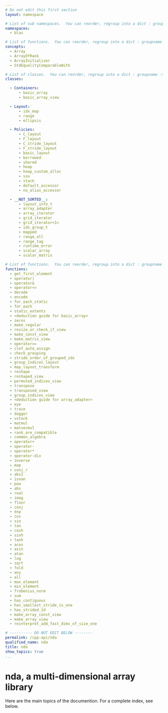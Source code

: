 ```yaml
---
# Do not edit this first section
layout: namespace

# List of sub namespaces.  You can reorder, regroup into a dict : groupname -> list
namespaces:
  - blas

# List of functions.  You can reorder, regroup into a dict : groupname -> list
concepts:
  - Array
  - ArrayOfRank
  - ArrayInitializer
  - StdEqualityComparableWith

# List of classes.  You can reorder, regroup into a dict : groupname -> list
classes:

  - Containers:
      - basic_array
      - basic_array_view

  - Layout:
      - idx_map
      - range
      - ellipsis

  - Policies:
      - C_layout
      - F_layout
      - C_stride_layout
      - F_stride_layout
      - basic_layout
      - borrowed
      - shared
      - heap
      - heap_custom_alloc
      - sso
      - stack
      - default_accessor
      - no_alias_accessor

  - __NOT_SORTED__:
      - layout_info_t
      - array_adapter
      - array_iterator
      - grid_iterator
      - grid_iterator<1>
      - idx_group_t
      - mapped
      - range_all
      - range_tag
      - runtime_error
      - scalar_array
      - scalar_matrix

# List of functions.  You can reorder, regroup into a dict : groupname -> list
functions:
  - get_first_element
  - operator|
  - operator&
  - operator<<
  - decode
  - encode
  - for_each_static
  - for_each
  - static_extents
  - <deduction guide for basic_array>
  - zeros
  - make_regular
  - resize_or_check_if_view
  - make_const_view
  - make_matrix_view
  - operator==
  - clef_auto_assign
  - check_grouping
  - stride_order_of_grouped_idx
  - group_indices_layout
  - map_layout_transform
  - reshape
  - reshaped_view
  - permuted_indices_view
  - transpose
  - transposed_view
  - group_indices_view
  - <deduction guide for array_adapter>
  - eye
  - trace
  - dagger
  - vstack
  - matmul
  - matvecmul
  - rank_are_compatible
  - common_algebra
  - operator+
  - operator-
  - operator*
  - operator-div
  - inverse
  - map
  - conj_r
  - abs2
  - isnan
  - pow
  - abs
  - real
  - imag
  - floor
  - conj
  - exp
  - cos
  - sin
  - tan
  - cosh
  - sinh
  - tanh
  - acos
  - asin
  - atan
  - log
  - sqrt
  - fold
  - any
  - all
  - max_element
  - min_element
  - frobenius_norm
  - sum
  - has_contiguous
  - has_smallest_stride_is_one
  - has_strided_1d
  - make_array_const_view
  - make_array_view
  - reinterpret_add_fast_dims_of_size_one

# ---------- DO NOT EDIT BELOW --------
permalink: /cpp-api/nda
qualified_name: nda
title: nda
show_topics: true
...
```


# nda, a multi-dimensional array library

Here are the main topics of the documention.
For a complete index, see below.


